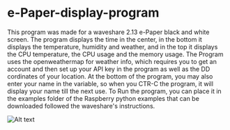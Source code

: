 # e-Paper-display-program

This program was made for a waveshare 2.13 e-Paper black and white screen. The program displays the time in the center, in the bottom it displays the temperature, humidity and weather, and in the top it displays the CPU temperature, the CPU usage and the memory usage. The Program uses the openweathermap for weather info, which requires you to get an account and then set up your API key in the program as well as the DD cordinates of your location. At the bottom of the program, you may also enter your name in the variable, so when you CTR-C the program, it will display your name till the next use.
To Run the program, you can place it in the examples folder of the Raspberry python examples that can be downloaded followed the waveshare's instructions. 

![Alt text](image.jpg)
